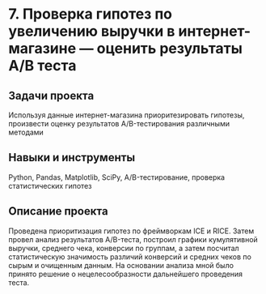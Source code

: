 # 7. Проверка гипотез по увеличению выручки в интернет-магазине — оценить результаты A/B теста
## Задачи проекта
Используя данные интернет-магазина приоритезировать гипотезы, произвести оценку результатов A/B-тестирования различными методами
## Навыки и инструменты
Python, Pandas, Matplotlib, SciPy, A/B-тестирование, проверка статистических гипотез
## Описание проекта
Проведена приоритизация гипотез по фреймворкам ICE и RICE. Затем провел анализ результатов A/B-теста, построил графики кумулятивной выручки, среднего чека,
конверсии по группам, а затем посчитал статистическую значимость различий конверсий и средних чеков по сырым и очищенным данным. На основании анализа мной
было принято решение о нецелесообразности дальнейшего проведения теста.
